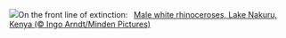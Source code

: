 ![](https://www.bing.com/th?id=OHR.RhinosKenya_EN-US7514650014_UHD.jpg&w=1000)On the front line of extinction:&nbsp;&ensp;[Male white rhinoceroses, Lake Nakuru, Kenya (© Ingo Arndt/Minden Pictures)](https://www.bing.com/th?id=OHR.RhinosKenya_EN-US7514650014_UHD.jpg)
<br><br/>
